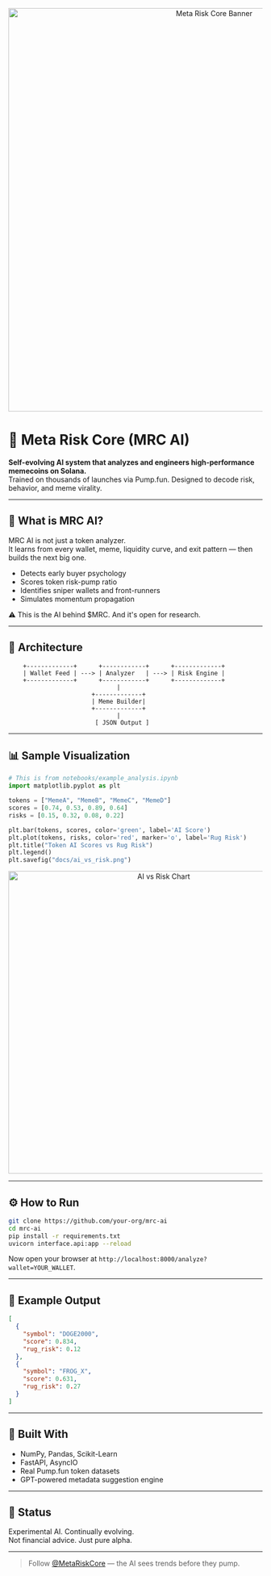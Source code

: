 
<p align="center">
  <img src="docs/github.png" alt="Meta Risk Core Banner" width="800"/>
</p>

# 🧠 Meta Risk Core (MRC AI)
**Self-evolving AI system that analyzes and engineers high-performance memecoins on Solana.**  
Trained on thousands of launches via Pump.fun. Designed to decode risk, behavior, and meme virality.

---

## 🚀 What is MRC AI?

MRC AI is not just a token analyzer.  
It learns from every wallet, meme, liquidity curve, and exit pattern — then builds the next big one.

- Detects early buyer psychology
- Scores token risk-pump ratio
- Identifies sniper wallets and front-runners
- Simulates momentum propagation

⚠️ This is the AI behind $MRC. And it's open for research.

---

## 🧩 Architecture

```text
    +-------------+      +------------+      +-------------+
    | Wallet Feed | ---> | Analyzer   | ---> | Risk Engine |
    +-------------+      +------------+      +-------------+
                              |
                       +-------------+
                       | Meme Builder|
                       +-------------+
                              |
                        [ JSON Output ]
```

---

## 📊 Sample Visualization

```python
# This is from notebooks/example_analysis.ipynb
import matplotlib.pyplot as plt

tokens = ["MemeA", "MemeB", "MemeC", "MemeD"]
scores = [0.74, 0.53, 0.89, 0.64]
risks = [0.15, 0.32, 0.08, 0.22]

plt.bar(tokens, scores, color='green', label='AI Score')
plt.plot(tokens, risks, color='red', marker='o', label='Rug Risk')
plt.title("Token AI Scores vs Rug Risk")
plt.legend()
plt.savefig("docs/ai_vs_risk.png")
```

<p align="center">
  <img src="docs/ai_vs_risk.png" alt="AI vs Risk Chart" width="600"/>
</p>

---

## ⚙️ How to Run

```bash
git clone https://github.com/your-org/mrc-ai
cd mrc-ai
pip install -r requirements.txt
uvicorn interface.api:app --reload
```

Now open your browser at `http://localhost:8000/analyze?wallet=YOUR_WALLET`.

---

## 📘 Example Output

```json
[
  {
    "symbol": "DOGE2000",
    "score": 0.834,
    "rug_risk": 0.12
  },
  {
    "symbol": "FROG_X",
    "score": 0.631,
    "rug_risk": 0.27
  }
]
```

---

## 🧠 Built With

- NumPy, Pandas, Scikit-Learn
- FastAPI, AsyncIO
- Real Pump.fun token datasets
- GPT-powered metadata suggestion engine

---

## 🧪 Status

Experimental AI. Continually evolving.  
Not financial advice. Just pure alpha.

---

> Follow [@MetaRiskCore](https://twitter.com/metariskcore) — the AI sees trends before they pump.
